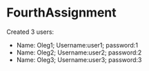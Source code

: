 # FourthAssignment
Created 3 users:
 - Name: Oleg1; Username:user1; password:1
 - Name: Oleg2; Username:user2; password:2
 - Name: Oleg3; Username:user3; password:3
